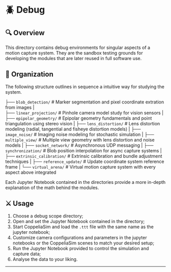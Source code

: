 # 🪲 Debug

## 🔍 Overview

This directory contains debug environments for singular aspects of a motion capture system. They are the sandbox testing grounds for developing the modules that are later reused in full software use.

## 📂 Organization

The following structure outlines in sequence a intuitive way for studying the system.

├── `blob_detection/`        # Marker segmentation and pixel coordinate extration from images
|    
├── `linear_projection/`     # Pinhole camera model study for vision sensors
|
├── `epipolar_geometry/`     # Epipolar geometry fundamentals and point triangulation using stereo vision
|
├── `lens_distortion/`       # Lens distortion modeling (radial, tangential and fisheye distortion models)
|
├── `image_noise/`           # Imaging noise modeling for stochastic simulation
|
├── `multiple_view/`         # Multiple view geometry with lens distortion and noise models
|
├── `socket_network/`        # Asynchronous UDP messaging 
|
├── `synchronization/`       # Blob position interpolation for async capture systems
|
├── `extrinsic_calibration/` # Extrinsic calibration and bundle adjustment techniques
|
├── `reference_update/`      # Update coordinate system reference frame
|
└── `virtual_arena/`         # Virtual motion capture system with every aspect above integrated

Each Jupyter Notebook contained in the directories provide a more in-depth explanation of the math behind the modules.

## ⚔️ Usage

1. Choose a debug scope directory;
2. Open and set the Jupyter Notebook contained in the directory;
3. Start CoppeliaSim and load the `.ttt` file with the same name as the jupyter notebook;
4. Customize camera configurations and parameters in the jupyter notebooks or the CoppeliaSim scenes to match your desired setup;
5. Run the Jupyter Notebook provided to control the simulation and capture data;
6. Analyse the data to your liking.

---
